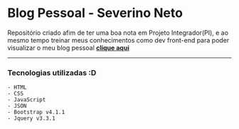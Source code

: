 # Blog Pessoal - Severino Neto

Repositório criado afim de ter uma boa nota em Projeto Integrador(PI), e ao mesmo tempo treinar meus conhecimentos como dev front-end
para poder visualizar o meu blog pessoal
[**clique aqui**](https://https://severino-carvalho.github.io/blog-pessoal/index.html) 

----------
### Tecnologias utilizadas :D

```
- HTML
- CSS
- JavaScript
- JSON
- Bootstrap v4.1.1
- Jquery v3.3.1
```


